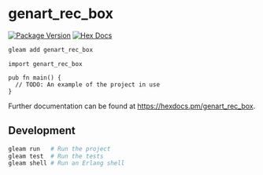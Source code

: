# genart_rec_box

[![Package Version](https://img.shields.io/hexpm/v/genart_rec_box)](https://hex.pm/packages/genart_rec_box)
[![Hex Docs](https://img.shields.io/badge/hex-docs-ffaff3)](https://hexdocs.pm/genart_rec_box/)

```sh
gleam add genart_rec_box
```
```gleam
import genart_rec_box

pub fn main() {
  // TODO: An example of the project in use
}
```

Further documentation can be found at <https://hexdocs.pm/genart_rec_box>.

## Development

```sh
gleam run   # Run the project
gleam test  # Run the tests
gleam shell # Run an Erlang shell
```
